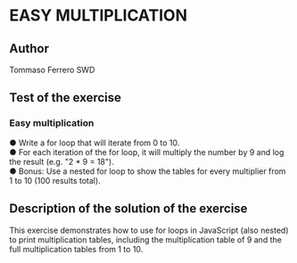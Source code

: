 # EASY MULTIPLICATION

## Author

Tommaso Ferrero SWD

## Test of the exercise

### Easy multiplication

● Write a for loop that will iterate from 0 to 10.  
● For each iteration of the for loop, it will multiply the number by 9 and log the result (e.g. "2 * 9 = 18").  
● Bonus: Use a nested for loop to show the tables for every multiplier from 1 to 10 (100 results total).  

## Description of the solution of the exercise

This exercise demonstrates how to use for loops in JavaScript (also nested) to print multiplication tables, including the multiplication table of 9 and the full multiplication tables from 1 to 10.
